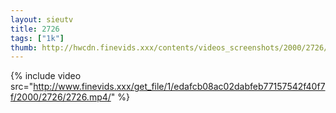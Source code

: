 ```yaml
--- 
layout: sieutv
title: 2726
tags: ["1k"]
thumb: http://hwcdn.finevids.xxx/contents/videos_screenshots/2000/2726/preview.mp4.jpg
---
```

{% include video src="http://www.finevids.xxx/get_file/1/edafcb08ac02dabfeb77157542f40f7f/2000/2726/2726.mp4/" %} 
